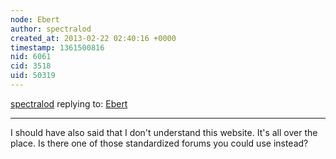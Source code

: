 ```yaml
---
node: Ebert
author: spectralod
created_at: 2013-02-22 02:40:16 +0000
timestamp: 1361500816
nid: 6061
cid: 3518
uid: 50319
---
```




[spectralod](../profile/spectralod) replying to: [Ebert](../notes/cfastie/2-19-2013/ebert)

----
I should have also said that I don't understand this website. It's all over the place. Is there one of those standardized forums you could use instead?